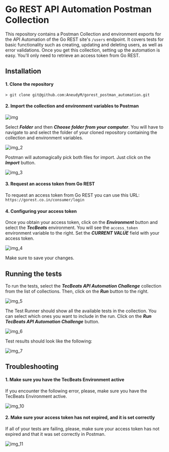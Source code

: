 # Go REST API Automation Postman Collection

This repository contains a Postman Collection and environment exports for the
API Automation of the Go REST site's `/users` endpoint. It covers tests for basic functionality
such as creating, updating and deleting users, as well as error validations.
Once you get this collection, setting up the automation is easy. You'll only need
to retrieve an access token from Go REST.

## Installation

#### 1. Clone the repository

`> git clone git@github.com:AneudyM/gorest_postman_automation.git`

#### 2. Import the collection and environment variables to Postman

![img](https://user-images.githubusercontent.com/8399767/155727655-e97182bb-d7e5-4fdd-a7de-35d794709619.png)

Select _**Folder**_ and then _**Choose folder from your computer**_. You will have to navigate
to and select the folder of your cloned repository containing the collection and environment
variables.

![img_2](https://user-images.githubusercontent.com/8399767/155728057-8d3bb329-4d9a-424c-8c8e-bf9d57c046cb.png)

Postman will automagically pick both files for import. Just click on the _**Import**_ button.

![img_3](https://user-images.githubusercontent.com/8399767/155728154-f414f6fe-82bf-45e1-8d41-cc2d24d8272c.png)

#### 3. Request an access token from Go REST

To request an access token from Go REST you can use this URL: `https://gorest.co.in/consumer/login`

#### 4. Configuring your access token

Once you obtain your access token, click on the _**Environment**_ button and select the _**TecBeats**_
environment. You will see the `access_token` environment variable to the right. Set the _**CURRENT VALUE**_
field with your access token.

![img_4](https://user-images.githubusercontent.com/8399767/155728194-1587a697-8e2b-4a5f-a8d3-b1205e0c924e.png)

Make sure to save your changes.

## Running the tests

To run the tests, select the _**TecBeats API Automation Challenge**_ collection from the list of
collections. Then, click on the _**Run**_ button to the right.

![img_5](https://user-images.githubusercontent.com/8399767/155729323-6c4aabc8-724d-438e-ab80-62ad51eb54c7.png)

The Test Runner should show all the available tests in the collection. You can select which ones
you want to include in the run. Click on the _**Run TecBeats API Automation Challenge**_ button.

![img_6](https://user-images.githubusercontent.com/8399767/155731470-6e9fb2d2-d4a7-46b2-88d4-86678320b5f7.png)

Test results should look like the following:

![img_7](https://user-images.githubusercontent.com/8399767/155731532-6f140ebc-14de-409c-bccd-1d62a41f5939.png)

## Troubleshooting

#### 1. Make sure you have the TecBeats Environment active

If you encounter the following error, please, make sure you have the TecBeats Environment
active.

![img_10](https://user-images.githubusercontent.com/8399767/155731668-9a248e6b-1a05-49bc-bc5d-8781ad05e346.png)

#### 2. Make sure your access token has not expired, and it is set correctly

If all of your tests are failing, please, make sure your access token has not expired
and that it was set correctly in Postman.

![img_11](https://user-images.githubusercontent.com/8399767/155731678-04c27ffa-4a66-4e1a-9ffb-ca7f8aeeb084.png)
